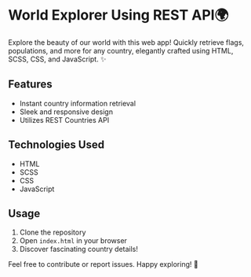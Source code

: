 # World Explorer Using REST API🌍

Explore the beauty of our world with this web app! Quickly retrieve flags, populations, and more for any country, elegantly crafted using HTML, SCSS, CSS, and JavaScript. ✨

## Features
- Instant country information retrieval
- Sleek and responsive design
- Utilizes REST Countries API

## Technologies Used
- HTML
- SCSS
- CSS
- JavaScript

## Usage
1. Clone the repository
2. Open `index.html` in your browser
3. Discover fascinating country details!

Feel free to contribute or report issues. Happy exploring! 🚀
